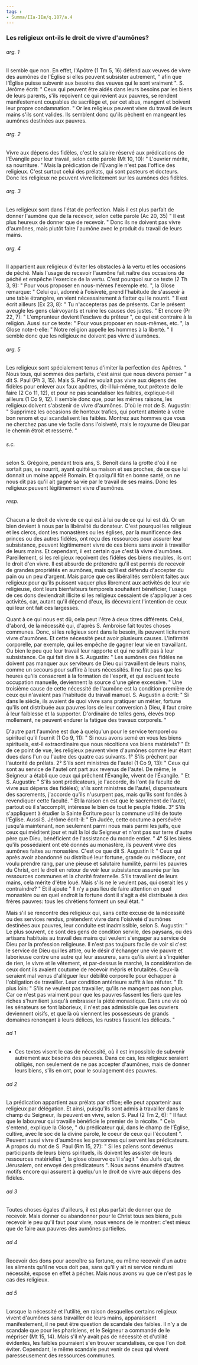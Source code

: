 ```yaml
---
tags : 
- Summa/IIa-IIæ/q.187/a.4
---
```


### Les religieux ont-ils le droit de vivre d'aumônes?

###### arg. 1
Il semble que non. En effet, l'Apôtre (1 Tm 5, 16) défend aux veuves de vivre des aumônes de l'Église si elles peuvent subsister autrement, " afin que l'Église puisse subvenir aux besoins des veuves qui le sont vraiment ". S. Jérôme écrit: " Ceux qui peuvent être aidés dans leurs besoins par les biens de leurs parents, s'ils reçoivent ce qui revient aux pauvres, se rendent manifestement coupables de sacrilège et, par cet abus, mangent et boivent leur propre condamnation. " Or les religieux peuvent vivre du travail de leurs mains s'ils sont valides. Ils semblent donc qu'ils pèchent en mangeant les aumônes destinées aux pauvres. 

###### arg. 2
Vivre aux dépens des fidèles, c'est le salaire réservé aux prédications de l'Évangile pour leur travail, selon cette parole (Mt 10, 10): " L'ouvrier mérite, sa nourriture. " Mais la prédication de l'Évangile n'est pas l'office des religieux. C'est surtout celui des prélats, qui sont pasteurs et docteurs. Donc les religieux ne peuvent vivre licitement sur les aumônes des fidèles. 

###### arg. 3
Les religieux sont dans l'état de perfection. Mais il est plus parfait de donner l'aumône que de la recevoir, selon cette parole (Ac 20, 35) " Il est plus heureux de donner que de recevoir. " Donc ils ne doivent pas vivre d'aumônes, mais plutôt faire l'aumône avec le produit du travail de leurs mains. 

###### arg. 4
Il appartient aux religieux d'éviter les obstacles à la vertu et les occasions de péché. Mais l'usage de recevoir l'aumône fait naître des occasions de péché et empêche l'exercice de la vertu. C'est pourquoi sur ce texte (2 Th 3, 9): " Pour vous proposer en nous-mêmes l'exemple etc. ", la Glose remarque: " Celui qui, adonné à l'oisiveté, prend l'habitude de s'asseoir à une table étrangère, en vient nécessairement à flatter qui le nourrit. " Il est écrit ailleurs (Ex 23, 8): " Tu n'accepteras pas de présents. Car le présent aveugle les gens clairvoyants et ruine les causes des justes. " Et encore (Pr 22, 7): " L'emprunteur devient l'esclave du prêteur ", ce qui est contraire à la religion. Aussi sur ce texte: " Pour vous proposer en nous-mêmes, etc. ", la Glose note-t-elle: " Notre religion appelle les hommes à la liberté. " Il semble donc que les religieux ne doivent pas vivre d'aumônes. 

###### arg. 5
Les religieux sont spécialement tenus d'imiter la perfection des Apôtres. " Nous tous, qui sommes des parfaits, c'est ainsi que nous devons penser " a dit S. Paul (Ph 3, 15). Mais S. Paul ne voulait pas vivre aux dépens des fidèles pour enlever aux faux apôtres, dit-il lui-même, tout prétexte de le faire (2 Co 11, 12), et pour ne pas scandaliser les faibles, explique-t-il ailleurs (1 Co 9, 12). Il semble donc que, pour les mêmes raisons, les religieux doivent s'abstenir de vivre d'aumônes. D'où le mot de S. Augustin: " Supprimez les occasions de honteux trafics, qui portent atteinte à votre bon renom et qui scandalisent les faibles. Montrez aux hommes que vous ne cherchez pas une vie facile dans l'oisiveté, mais le royaume de Dieu par le chemin étroit et resserré. " 

###### s.c.
selon S. Grégoire, pendant trois ans, S. Benoît dans la grotte d'où il ne sortait pas, se nourrit, ayant quitté sa maison et ses proches, de ce que lui donnait un moine appelé Romain. Et quoiqu'il fût en bonne santé, on ne nous dit pas qu'il ait gagné sa vie par le travail de ses mains. Donc les religieux peuvent légitimement vivre d'aumônes. 

###### resp.
Chacun a le droit de vivre de ce qui est à lui ou de ce qui lui est dû. Or un bien devient à nous par la libéralité du donateur. C'est pourquoi les religieux et les clercs, dont les monastères ou les églises, par la munificence des princes ou des autres fidèles, ont reçu des ressources pour assurer leur subsistance, peuvent légitimement vivre de ces biens sans avoir à travailler de leurs mains. Et cependant, il est certain que c'est là vivre d'aumônes. Pareillement, si les religieux reçoivent des fidèles des biens meubles, ils ont le droit d'en vivre. Il est absurde de prétendre qu'il est permis de recevoir de grandes propriétés en aumônes, mais qu'il est défendu d'accepter du pain ou un peu d'argent. Mais parce que ces libéralités semblent faites aux religieux pour qu'ils puissent vaquer plus librement aux activités de leur vie religieuse, dont leurs bienfaiteurs temporels souhaitent bénéficier, l'usage de ces dons deviendrait illicite si les religieux cessaient de s'appliquer à ces activités, car, autant qu'il dépend d'eux, ils décevraient l'intention de ceux qui leur ont fait ces largesses. 

Quant à ce qui nous est dû, cela peut l'être à deux titres différents. Celui, d'abord, de la nécessité qui, d'après S. Ambroise fait toutes choses communes. Donc, si les religieux sont dans le besoin, ils peuvent licitement vivre d'aumônes. Et cette nécessité peut avoir plusieurs causes. L'infirmité corporelle, par exemple, qui les empêche de gagner leur vie en travaillant. Ou bien le peu que leur travail leur rapporte et qui ne suffit pas à leur subsistance. Ce qui fait dire à S. Augustin: " Les aumônes des fidèles ne doivent pas manquer aux serviteurs de Dieu qui travaillent de leurs mains, comme un secours pour suffire à leurs nécessités. Il ne faut pas que les heures qu'ils consacrent à la formation de l'esprit, et qui excluent toute occupation manuelle, deviennent la source d'une gêne excessive. " Une troisième cause de cette nécessité de l'aumône est la condition première de ceux qui n'avaient pas l'habitude du travail manuel. S. Augustin a écrit: " Si dans le siècle, ils avaient de quoi vivre sans pratiquer un métier, fortune qu'ils ont distribuée aux pauvres lors de leur conversion à Dieu, il faut croire à leur faiblesse et la supporter. D'ordinaire de telles gens, élevés trop mollement, ne peuvent endurer la fatigue des travaux corporels. " 

D'autre part l'aumône est due à quelqu'un pour le service temporel ou spirituel qu'il fournit (1 Co 9, 11): " Si nous avons semé en vous les biens spirituels, est-il extraordinaire que nous récoltions vos biens matériels? " Et de ce point de vue, les religieux peuvent vivre d'aumônes comme leur étant dues dans l'un ou l'autre des quatre cas suivants. 1° S'ils prêchent par l'autorité de prélats. 2° S'ils sont ministres de l'autel (1 Co 9, 13): " Ceux qui sont au service de l'autel ont part aux revenus de l'autel. De même, le Seigneur a établi que ceux qui prêchent l’Évangile, vivent de l’Évangile. " Et S. Augustin: " S'ils sont prédicateurs, je l'accorde, ils l'ont (la faculté de vivre aux dépens des fidèles); s'ils sont ministres de l'autel, dispensateurs des sacrements, j'accorde qu'ils n'usurpent pas, mais qu'ils sont fondés à revendiquer cette faculté. " Et la raison en est que le sacrement de l'autel, partout où il s'accomplit, intéresse le bien de tout le peuple fidèle. 3° S'ils s'appliquent à étudier la Sainte Écriture pour la commune utilité de toute l'Église. Aussi S. Jérôme écrit-il: " En Judée, cette coutume a persévéré jusqu'à maintenant, non seulement parmi nous mais parmi les juifs, que ceux qui méditent jour et nuit la loi du Seigneur et n'ont pas sur terre d'autre père que Dieu, bénéficient de l'assistance du monde entier. " 4° Si les biens qu'ils possédaient ont été donnés au monastère, ils peuvent vivre des aumônes faites au monastère. C'est ce que dit S. Augustin Il: " Ceux qui après avoir abandonné ou distribué leur fortune, grande ou médiocre, ont voulu prendre rang, par une pieuse et salutaire humilité, parmi les pauvres du Christ, ont le droit en retour de voir leur subsistance assurée par les ressources communes et la charité fraternelle. S'ils travaillent de leurs mains, cela mérite d'être loué. Mais s'ils ne le veulent pas, qui oserait les y contraindre? " Et il ajoute " Il n'y a pas lieu de faire attention en quel monastère ou en quel endroit la fortune dont il s'agit a été distribuée à des frères pauvres: tous les chrétiens forment un seul état. " 

Mais s'il se rencontre des religieux qui, sans cette excuse de la nécessité ou des services rendus, prétendent vivre dans l'oisiveté d'aumônes destinées aux pauvres, leur conduite est inadmissible, selon S. Augustin: " Le plus souvent, ce sont des gens de condition servile, des paysans, ou des artisans habitués au travail des mains qui veulent s'engager au service de Dieu par la profession religieuse. Il n'est pas toujours facile de voir si c'est le service de Dieu qui les attire, ou le désir d'échanger une vie pauvre et laborieuse contre une autre qui leur assurera, sans qu'ils aient à s'inquiéter de rien, le vivre et le vêtement, et par-dessus le marché, la considération de ceux dont ils avaient coutume de recevoir mépris et brutalités. Ceux-là seraient mal venus d'alléguer leur débilité corporelle pour échapper à l'obligation de travailler. Leur condition antérieure suffit à les réfuter. " Et plus loin: " S'ils ne veulent pas travailler, qu'ils ne mangent pas non plus. Car ce n'est pas vraiment pour que les pauvres fassent les fiers que les riches s'humilient jusqu'à embrasser la piété monastique. Dans une vie où les sénateurs se font laborieux, il n'est pas admissible que les ouvriers deviennent oisifs, et que là où viennent les possesseurs de grands domaines renonçant à leurs délices, les rustres fassent les délicats. " 

###### ad 1
- Ces textes visent le cas de nécessité, où il est impossible de subvenir autrement aux besoins des pauvres. Dans ce cas, les religieux seraient obligés, non seulement de ne pas accepter d'aumônes, mais de donner leurs biens, s'ils en ont, pour le soulagement des pauvres. 

###### ad 2
La prédication appartient aux prélats par office; elle peut appartenir aux religieux par délégation. Et ainsi, puisqu'ils sont admis à travailler dans le champ du Seigneur, ils peuvent en vivre, selon S. Paul (2 Tm 2, 6): " Il faut que le laboureur qui travaille bénéficie le premier de la récolte. " Cela s'entend, explique la Glose, " du prédicateur qui, dans le champ de l’Église, cultive, avec le soc de la divine parole, le coeur de ceux qui l'écoutent ". Peuvent aussi vivre d'aumônes les personnes qui servent les prédicateurs. A propos du mot de S. Paul (Rm 15, 27): " Si les païens sont devenus participants de leurs biens spirituels, ils doivent les assister de leurs ressources matérielles ", la glose observe qu'il s'agit " des Juifs qui, de Jérusalem, ont envoyé des prédicateurs ". Nous avons énuméré d'autres motifs encore qui assurent à quelqu'un le droit de vivre aux dépens des fidèles. 

###### ad 3
Toutes choses égales d'ailleurs, il est plus parfait de donner que de recevoir. Mais donner ou abandonner pour le Christ tous ses biens, puis recevoir le peu qu'il faut pour vivre, nous venons de le montrer: c'est mieux que de faire aux pauvres des aumônes partielles. 

###### ad 4
Recevoir des dons pour accroître sa fortune, ou même recevoir d'un autre les aliments qu'il ne vous doit pas, sans qu'il y ait ni service rendu ni nécessité, expose en effet à pécher. Mais nous avons vu que ce n'est pas le cas des religieux. 

###### ad 5
Lorsque la nécessité et l'utilité, en raison desquelles certains religieux vivent d'aumônes sans travailler de leurs mains, apparaissent manifestement, il ne peut être question de scandale des faibles. Il n'y a de scandale que pour les pharisiens, et le Seigneur a commandé de le mépriser (Mt 15, 14). Mais s'il n'y avait pas de nécessité et d'utilité évidentes, les faibles pourraient s'en trouver scandalisés, ce que l'on doit éviter. Cependant, le même scandale peut venir de ceux qui vivent paresseusement des ressources communes. 

